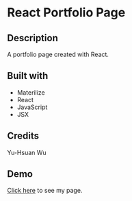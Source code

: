 # React Portfolio Page

## Description
A portfolio page created with React.

## Built with
* Materilize
* React
* JavaScript
* JSX

## Credits
Yu-Hsuan Wu

## Demo
[Click here](https://demi-portfolio.herokuapp.com/) to see my page.
